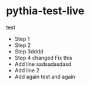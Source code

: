 # pythia-test-live
test
- Step 1
- Step 2
- Step 3dddd
- Step 4 changed Fix this
- Add line sadsadasdasd
- Add line 2
- Add again
test and again

